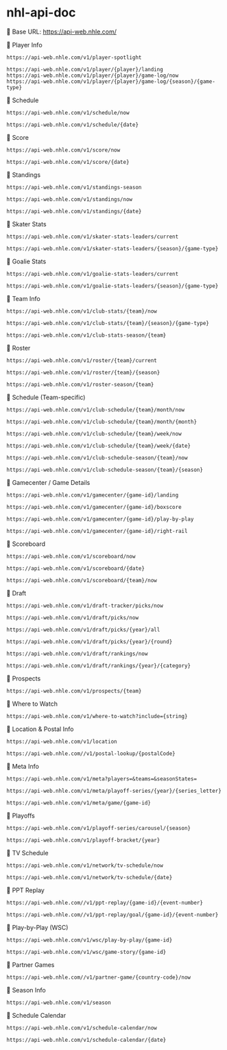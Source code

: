 # nhl-api-doc

📌 Base URL: https://api-web.nhle.com/

🔹 Player Info

    https://api-web.nhle.com/v1/player-spotlight
    
    https://api-web.nhle.com/v1/player/{player}/landing
    https://api-web.nhle.com/v1/player/{player}/game-log/now
    https://api-web.nhle.com/v1/player/{player}/game-log/{season}/{game-type}

🔹 Schedule

    https://api-web.nhle.com/v1/schedule/now

    https://api-web.nhle.com/v1/schedule/{date}

🔹 Score

    https://api-web.nhle.com/v1/score/now

    https://api-web.nhle.com/v1/score/{date}

🔹 Standings

    https://api-web.nhle.com/v1/standings-season

    https://api-web.nhle.com/v1/standings/now

    https://api-web.nhle.com/v1/standings/{date}

🔹 Skater Stats

    https://api-web.nhle.com/v1/skater-stats-leaders/current

    https://api-web.nhle.com/v1/skater-stats-leaders/{season}/{game-type}

🔹 Goalie Stats

    https://api-web.nhle.com/v1/goalie-stats-leaders/current

    https://api-web.nhle.com/v1/goalie-stats-leaders/{season}/{game-type}

🔹 Team Info

    https://api-web.nhle.com/v1/club-stats/{team}/now

    https://api-web.nhle.com/v1/club-stats/{team}/{season}/{game-type}

    https://api-web.nhle.com/v1/club-stats-season/{team}

🔹 Roster

    https://api-web.nhle.com/v1/roster/{team}/current

    https://api-web.nhle.com/v1/roster/{team}/{season}

    https://api-web.nhle.com/v1/roster-season/{team}

🔹 Schedule (Team-specific)

    https://api-web.nhle.com/v1/club-schedule/{team}/month/now

    https://api-web.nhle.com/v1/club-schedule/{team}/month/{month}

    https://api-web.nhle.com/v1/club-schedule/{team}/week/now

    https://api-web.nhle.com/v1/club-schedule/{team}/week/{date}

    https://api-web.nhle.com/v1/club-schedule-season/{team}/now

    https://api-web.nhle.com/v1/club-schedule-season/{team}/{season}

🔹 Gamecenter / Game Details

    https://api-web.nhle.com/v1/gamecenter/{game-id}/landing

    https://api-web.nhle.com/v1/gamecenter/{game-id}/boxscore

    https://api-web.nhle.com/v1/gamecenter/{game-id}/play-by-play

    https://api-web.nhle.com/v1/gamecenter/{game-id}/right-rail

🔹 Scoreboard

    https://api-web.nhle.com/v1/scoreboard/now

    https://api-web.nhle.com/v1/scoreboard/{date}

    https://api-web.nhle.com/v1/scoreboard/{team}/now

🔹 Draft

    https://api-web.nhle.com/v1/draft-tracker/picks/now

    https://api-web.nhle.com/v1/draft/picks/now

    https://api-web.nhle.com/v1/draft/picks/{year}/all

    https://api-web.nhle.com/v1/draft/picks/{year}/{round}

    https://api-web.nhle.com/v1/draft/rankings/now

    https://api-web.nhle.com/v1/draft/rankings/{year}/{category}

🔹 Prospects

    https://api-web.nhle.com/v1/prospects/{team}

🔹 Where to Watch

    https://api-web.nhle.com/v1/where-to-watch?include={string}

🔹 Location & Postal Info

    https://api-web.nhle.com/v1/location

    https://api-web.nhle.com//v1/postal-lookup/{postalCode}

🔹 Meta Info

    https://api-web.nhle.com/v1/meta?players=&teams=&seasonStates=

    https://api-web.nhle.com/v1/meta/playoff-series/{year}/{series_letter}

    https://api-web.nhle.com/v1/meta/game/{game-id}

🔹 Playoffs

    https://api-web.nhle.com/v1/playoff-series/carousel/{season}

    https://api-web.nhle.com/v1/playoff-bracket/{year}

🔹 TV Schedule

    https://api-web.nhle.com/v1/network/tv-schedule/now

    https://api-web.nhle.com/v1/network/tv-schedule/{date}

🔹 PPT Replay

    https://api-web.nhle.com//v1/ppt-replay/{game-id}/{event-number}

    https://api-web.nhle.com//v1/ppt-replay/goal/{game-id}/{event-number}

🔹 Play-by-Play (WSC)

    https://api-web.nhle.com/v1/wsc/play-by-play/{game-id}

    https://api-web.nhle.com/v1/wsc/game-story/{game-id}

🔹 Partner Games

    https://api-web.nhle.com//v1/partner-game/{country-code}/now

🔹 Season Info

    https://api-web.nhle.com/v1/season

🔹 Schedule Calendar

    https://api-web.nhle.com/v1/schedule-calendar/now

    https://api-web.nhle.com/v1/schedule-calendar/{date}
